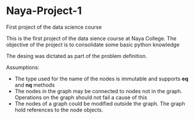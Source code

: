 # Naya-Project-1
First project of the data science course


This is the first project of the data sience course at Naya College.
The objective of the project is to consolidate some basic python knowledge

The desing was dictated as part of the problem definition.

Assumptions:
- The type used for the name of the nodes is immutable and supports __eq__ and __nq__ methods
- The nodes in the graph may be connected to nodes not in the graph. Operations on the graph should not fail a cause of this
- The nodes of a graph could be modified outside the graph. The graph hold references to the node objects.
